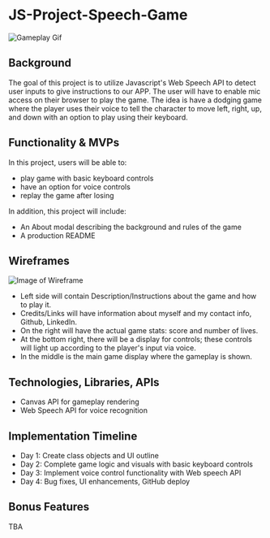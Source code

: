 # JS-Project-Speech-Game
![Gameplay Gif](https://i.gyazo.com/cf78d1931930da634f6bc8682c4ead51.gif)
## Background
The goal of this project is to utilize Javascript's Web Speech API to detect user inputs to give instructions to our APP. The user will have to enable mic access on their browser to play the game. The idea is have a dodging game where the player uses their voice to tell the character to move left, right, up, and down with an option to play using their keyboard.  

## Functionality & MVPs
In this project, users will be able to:

* play game with basic keyboard controls
* have an option for voice controls
* replay the game after losing

In addition, this project will include:

* An About modal describing the background and rules of the game
* A production README

## Wireframes
![Image of Wireframe](https://i.gyazo.com/2672b07485199d22633d9519199822fe.png)

* Left side will contain Description/Instructions about the game and how to play it.
* Credits/Links will have information about myself and my contact info, Github, LinkedIn.
* On the right will have the actual game stats: score and number of lives.
* At the bottom right, there will be a display for controls; these controls will light up according to the player's input via voice.
* In the middle is the main game display where the gameplay is shown.

## Technologies, Libraries, APIs

* Canvas API for gameplay rendering
* Web Speech API for voice recognition 

## Implementation Timeline

* Day 1: Create class objects and UI outline
* Day 2: Complete game logic and visuals with basic keyboard controls
* Day 3: Implement voice control functionality with Web speech API
* Day 4: Bug fixes, UI enhancements, GitHub deploy

## Bonus Features

TBA
